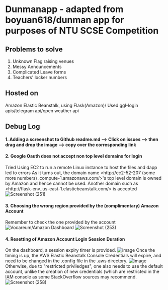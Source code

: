 # Dunmanapp - adapted from boyuan618/dunman app for purposes of NTU SCSE Competition

## Problems to solve
1. Unknown Flag raising venues
2. Messy Announcements
3. Complicated Leave forms
4. Teachers' locker numbers


## Hosted on
Amazon Elastic Beanstalk, using Flask(Amazon)/ Used ggl-login apis/telegram api/open weather api
## Debug Log

#### 1. Adding a screenshot to Github readme.md --> Click on issues --> then drag and drop the image --> copy over the corresponding link

#### 2. Google Oauth does not accept non top level domains for login
Tried Using EC2 to run a remote Linux instance to host the files and dapp led to errors
As it turns out, the domain name <http://ec2-52-207 (some more numbers) .compute-1.amazonaws.com/>'s top level domain is owned by Amazon and hence cannot be used. Another domain such as <http://flask-env.<some stuff>.us-east-1.elasticbeanstalk.com/> is accepted
![Screenshot (251)](https://user-images.githubusercontent.com/47784720/72682346-fbe2aa80-3b06-11ea-8ac7-81c7b134678f.png)

#### 3. Choosing the wrong region provided by the (complimentary) Amazon Account 
Remember to check the one provided by the account
![Vocareum/Amazon Dashboard](https://user-images.githubusercontent.com/47784720/72682480-59c3c200-3b08-11ea-8618-65cb378d1c5a.png)
![Screenshot (253)](https://user-images.githubusercontent.com/47784720/72682452-2719c980-3b08-11ea-9deb-96371cdcd5b2.png)

#### 4. Resetting of Amazon Account Login Session Duration
On the dashboard, a session expiry timer is provided. 
![image](https://user-images.githubusercontent.com/47784720/72682537-07cf6c00-3b09-11ea-8fc2-514d04099380.png)
Once the timing is up, the AWS Elastic Beanstalk Console Credentials will expire, and need to be changed in the .config file in the .aws directory.
![image](https://user-images.githubusercontent.com/47784720/72682548-31889300-3b09-11ea-9cba-95e353032f9c.png)
Otherwise, due to "restricted priviledges", one also needs to use the default account, unlike the creation of new credentials (which are restricted in the IAM console as some StackOverflow sources may recommend.
![Screenshot (258)](https://user-images.githubusercontent.com/47784720/72682529-c9d24800-3b08-11ea-8638-1c9040dd0989.png)
